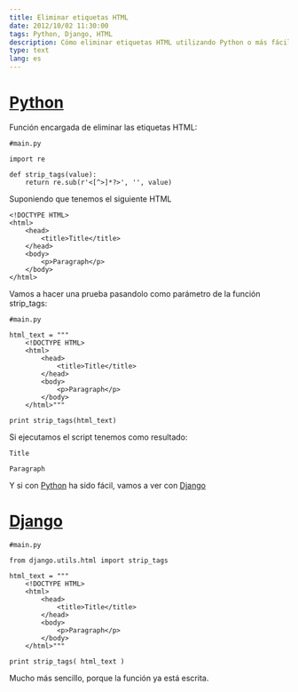 ```yaml
---
title: Eliminar etiquetas HTML
date: 2012/10/02 11:30:00
tags: Python, Django, HTML
description: Cómo eliminar etiquetas HTML utilizando Python o más fácil aún, utilizando Django.
type: text
lang: es
---
```



[Python](https://www.python.org/)
=================================

Función encargada de eliminar las etiquetas HTML:

``` {.python}
#main.py

import re

def strip_tags(value):
    return re.sub(r'<[^>]*?>', '', value)
```

Suponiendo que tenemos el siguiente HTML

``` {.html}
<!DOCTYPE HTML>
<html>
    <head>
        <title>Title</title>
    </head>
    <body>
        <p>Paragraph</p>
    </body>
</html>
```

Vamos a hacer una prueba pasandolo como parámetro de la función
strip\_tags:

``` {.python}
#main.py

html_text = """
    <!DOCTYPE HTML>
    <html>
        <head>
            <title>Title</title>
        </head>
        <body>
            <p>Paragraph</p>
        </body>
    </html>"""

print strip_tags(html_text)
```

Si ejecutamos el script tenemos como resultado:

``` {.bash}
Title

Paragraph
```

Y si con [Python](https://www.python.org/) ha sido fácil, vamos a ver
con [Django](https://www.djangoproject.com/:lang:%20es)

[Django](https://www.djangoproject.com/:lang:%20es)
===================================================

``` {.python}
#main.py

from django.utils.html import strip_tags

html_text = """
    <!DOCTYPE HTML>
    <html>
        <head>
            <title>Title</title>
        </head>
        <body>
            <p>Paragraph</p>
        </body>
    </html>"""

print strip_tags( html_text )
```

Mucho más sencillo, porque la función ya está escrita.
